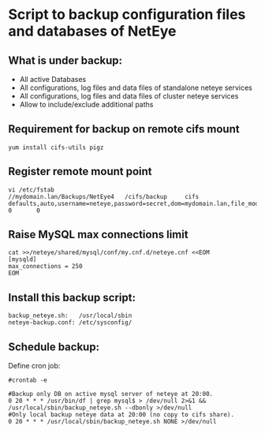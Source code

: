 # Script to backup configuration files and databases of NetEye 

## What is under backup:
- All active Databases
- All configurations, log files and data files of standalone neteye services
- All configurations, log files and data files of cluster neteye services
- Allow to include/exclude additional paths 

## Requirement for backup on remote cifs mount

```
yum install cifs-utils pigz
```

## Register remote mount point
```
vi /etc/fstab
//mydomain.lan/Backups/NetEye4   /cifs/backup     cifs    defaults,auto,username=neteye,password=secret,dom=mydomain.lan,file_mode=0666,dir_mode=0777   0       0
```

## Raise MySQL max connections limit
```
cat >>/neteye/shared/mysql/conf/my.cnf.d/neteye.cnf <<EOM
[mysqld]
max_connections = 250
EOM
```

## Install this backup script:
```
backup_neteye.sh:   /usr/local/sbin
neteye-backup.conf: /etc/sysconfig/
```

## Schedule backup:
Define cron job:
```
#crontab -e

#Backup only DB on active mysql server of neteye at 20:00.
0 20 * * * /usr/bin/df | grep mysql$ > /dev/null 2>&1 && /usr/local/sbin/backup_neteye.sh --dbonly >/dev/null
#Only local backup neteye data at 20:00 (no copy to cifs share).
0 20 * * * /usr/local/sbin/backup_neteye.sh NONE >/dev/null
```
